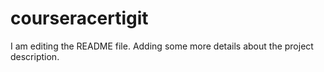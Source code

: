 # courseracertigit
I am editing the README file. Adding some more details about the project description.

